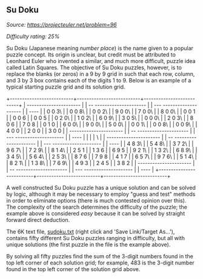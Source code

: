 Su Doku
-------

*Source: https://projecteuler.net/problem=96*


*Difficulty rating: 25%*

Su Doku (Japanese meaning *number place*) is the name given to a popular
puzzle concept. Its origin is unclear, but credit must be attributed to
Leonhard Euler who invented a similar, and much more difficult, puzzle
idea called Latin Squares. The objective of Su Doku puzzles, however, is
to replace the blanks (or zeros) in a 9 by 9 grid in such that each row,
column, and 3 by 3 box contains each of the digits 1 to 9. Below is an
example of a typical starting puzzle grid and its solution grid.

+--------------------------+--------------------------+--------------------------+
|   ---------------------- |
| -- --------------------- |
| --- -------------------- |
| ----                     |
|   0 0 3\                 |
|    0 0 8\                |
|     0 0 2\               |
|   9 0 0\                 |
|    7 0 0\                |
|     8 0 0\               |
|   0 0 1                  |
|    0 0 6                 |
|     0 0 5                |
|   0 2 0\                 |
|    1 0 2\                |
|     6 0 9\               |
|   3 0 5\                 |
|    0 0 0\                |
|     2 0 3\               |
|   8 0 6                  |
|    7 0 8                 |
|     0 1 0                |
|   6 0 0\                 |
|    9 0 0\                |
|     5 0 0\               |
|   0 0 1\                 |
|    0 0 8\                |
|     0 0 9\               |
|   4 0 0                  |
|    2 0 0                 |
|     3 0 0                |
|   ---------------------- |
| -- --------------------- |
| --- -------------------- |
| ----                     |
|                          |
| ![](img/spacer.gif)\  |
|   ---------------------- |
| -- --------------------- |
| --- -------------------- |
| ----                     |
|   4 8 3\                 |
|    5 4 8\                |
|     3 7 2\               |
|   9 6 7\                 |
|    7 2 9\                |
|     8 1 4\               |
|   2 5 1                  |
|    1 3 6                 |
|     6 9 5                |
|   9 2 1\                 |
|    1 3 2\                |
|     6 8 9\               |
|   3 4 5\                 |
|    5 6 4\                |
|     2 5 3\               |
|   8 7 6                  |
|    7 9 8                 |
|     4 1 7                |
|   6 5 7\                 |
|    9 7 6\                |
|     5 1 4\               |
|   8 2 1\                 |
|    1 3 8\                |
|     7 6 9\               |
|   4 9 3                  |
|    2 4 5                 |
|     3 8 2                |
|   ---------------------- |
| -- --------------------- |
| --- -------------------- |
| ----                     |
+--------------------------+--------------------------+--------------------------+

A well constructed Su Doku puzzle has a unique solution and can be
solved by logic, although it may be necessary to employ "guess and test"
methods in order to eliminate options (there is much contested opinion
over this). The complexity of the search determines the difficulty of
the puzzle; the example above is considered *easy* because it can be
solved by straight forward direct deduction.

The 6K text file, [sudoku.txt](project/resources/p096_sudoku.txt) (right
click and 'Save Link/Target As...'), contains fifty different Su Doku
puzzles ranging in difficulty, but all with unique solutions (the first
puzzle in the file is the example above).

By solving all fifty puzzles find the sum of the 3-digit numbers found
in the top left corner of each solution grid; for example, 483 is the
3-digit number found in the top left corner of the solution grid above.

